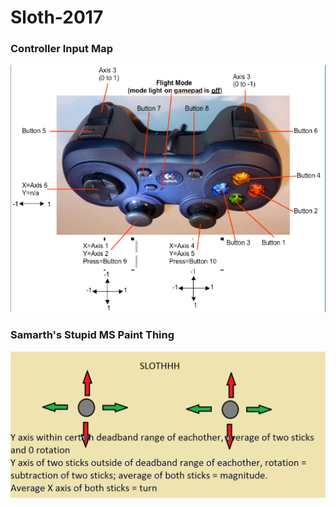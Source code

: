 # Sloth-2017

### Controller Input Map
![Controller Input Map](chrome_2017-01-13_22-26-30.png?raw=true)

### Samarth's Stupid MS Paint Thing
![Samarth Sucks](samarth.png?raw=true)
